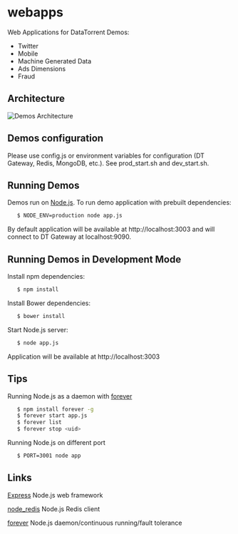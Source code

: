 webapps
===============

Web Applications for DataTorrent Demos:
- Twitter
- Mobile
- Machine Generated Data
- Ads Dimensions
- Fraud

## Architecture

![Demos Architecture](docs/demos_architecture.png "Demos Architecture")

## Demos configuration
 Please use config.js or environment variables for configuration (DT Gateway, Redis, MongoDB, etc.).
 See prod_start.sh and dev_start.sh.

## Running Demos
 Demos run on [Node.js](http://nodejs.org/).
 To run demo application with prebuilt dependencies:

 ``` bash
    $ NODE_ENV=production node app.js
 ```

 By default application will be available at http://localhost:3003 and will connect to DT Gateway at localhost:9090.

## Running Demos in Development Mode
 Install npm dependencies:

 ``` bash
    $ npm install
 ```

 Install Bower dependencies:

 ``` bash
    $ bower install
 ```

 Start Node.js server:

 ``` bash
    $ node app.js
 ```

 Application will be available at http://localhost:3003

## Tips

 Running Node.js as a daemon with [forever](https://github.com/nodejitsu/forever)

 ``` bash
    $ npm install forever -g
    $ forever start app.js
    $ forever list
    $ forever stop <uid>
 ```

 Running Node.js on different port

 ``` bash
    $ PORT=3001 node app
 ```

## Links

[Express](https://github.com/visionmedia/express) Node.js web framework

[node_redis](https://github.com/mranney/node_redis) Node.js Redis client

[forever](https://github.com/nodejitsu/forever) Node.js daemon/continuous running/fault tolerance